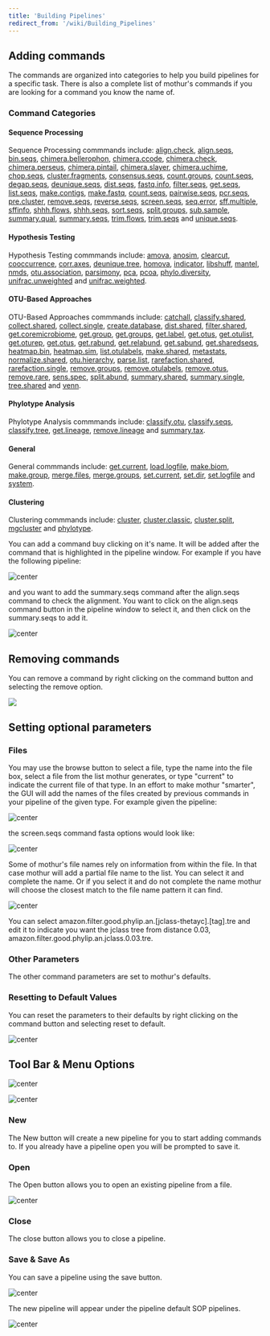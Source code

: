 ```yaml
---
title: 'Building Pipelines'
redirect_from: '/wiki/Building_Pipelines'
---
```

## Adding commands

The commands are organized into categories to help you build pipelines
for a specific task. There is also a complete list of mothur\'s commands
if you are looking for a command you know the name of.

### Command Categories

#### Sequence Processing

Sequence Processing commmands include:
[align.check](align.check),
[align.seqs](align.seqs), [bin.seqs](bin.seqs),
[chimera.bellerophon](chimera.bellerophon),
[chimera.ccode](chimera.ccode),
[chimera.check](chimera.check),
[chimera.perseus](chimera.perseus),
[chimera.pintail](chimera.pintail),
[chimera.slayer](chimera.slayer),
[chimera.uchime](chimera.uchime),
[chop.seqs](chop.seqs),
[cluster.fragments](cluster.fragments),
[consensus.seqs](consensus.seqs),
[count.groups](count.groups),
[count.seqs](count.seqs),
[degap.seqs](degap.seqs),
[deunique.seqs](deunique.seqs),
[dist.seqs](dist.seqs), [fastq.info](fastq.info),
[filter.seqs](filter.seqs), [get.seqs](get.seqs),
[list.seqs](list.seqs),
[make.contigs](make.contigs),
[make.fastq](make.fastq),
[count.seqs](count.seqs),
[pairwise.seqs](pairwise.seqs),
[pcr.seqs](pcr.seqs), [pre.cluster](pre.cluster),
[remove.seqs](remove.seqs),
[reverse.seqs](reverse.seqs),
[screen.seqs](screen.seqs),
[seq.error](seq.error),
[sff.multiple](sff.multiple), [sffinfo](sffinfo),
[shhh.flows](shhh.flows), [shhh.seqs](shhh.seqs),
[sort.seqs](sort.seqs),
[split.groups](split.groups),
[sub.sample](sub.sample),
[summary.qual](summary.qual),
[summary.seqs](summary.seqs),
[trim.flows](trim.flows), [trim.seqs](trim.seqs)
and [unique.seqs](unique.seqs).

#### Hypothesis Testing

Hypothesis Testing commmands include: [amova](amova),
[anosim](anosim), [clearcut](clearcut),
[cooccurrence](cooccurrence),
[corr.axes](corr.axes),
[deunique.tree](deunique.tree), [homova](homova),
[indicator](indicator), [libshuff](libshuff),
[mantel](mantel), [nmds](nmds),
[otu.association](otu.association),
[parsimony](parsimony), [pca](pca),
[pcoa](pcoa), [phylo.diversity](phylo.diversity),
[unifrac.unweighted](unifrac.unweighted) and
[unifrac.weighted](unifrac.weighted).

#### OTU-Based Approaches

OTU-Based Approaches commmands include: [catchall](catchall),
[classify.shared](classify.shared),
[collect.shared](collect.shared),
[collect.single](collect.single),
[create.database](create.database),
[dist.shared](dist.shared),
[filter.shared](filter.shared),
[get.coremicrobiome](get.coremicrobiome),
[get.group](get.group), [get.groups](get.groups),
[get.label](get.label), [get.otus](get.otus),
[get.otulist](get.otulist),
[get.oturep](get.oturep), [get.otus](get.otus),
[get.rabund](get.rabund),
[get.relabund](get.relabund),
[get.sabund](get.sabund),
[get.sharedseqs](get.sharedseqs),
[heatmap.bin](heatmap.bin),
[heatmap.sim](heatmap.sim),
[list.otulabels](list.otulabels),
[make.shared](make.shared),
[metastats](metastats),
[normalize.shared](normalize.shared),
[otu.hierarchy](otu.hierarchy),
[parse.list](parse.list),
[rarefaction.shared](rarefaction.shared),
[rarefaction.single](rarefaction.single),
[remove.groups](remove.groups),
[remove.otulabels](remove.otulabels),
[remove.otus](remove.otus),
[remove.rare](remove.rare),
[sens.spec](sens.spec),
[split.abund](split.abund),
[summary.shared](summary.shared),
[summary.single](summary.single),
[tree.shared](tree.shared) and [venn](venn).

#### Phylotype Analysis

Phylotype Analysis commmands include:
[classify.otu](classify.otu),
[classify.seqs](classify.seqs),
[classify.tree](classify.tree),
[get.lineage](get.lineage),
[remove.lineage](remove.lineage) and
[summary.tax](summary.tax).

#### General

General commmands include: [get.current](get.current),
[load.logfile](load.logfile),
[make.biom](make.biom), [make.group](make.group),
[merge.files](merge.files),
[merge.groups](merge.groups),
[set.current](set.current), [set.dir](set.dir),
[set.logfile](set.logfile) and [system](system).

#### Clustering

Clustering commmands include: [cluster](cluster),
[cluster.classic](cluster.classic),
[cluster.split](cluster.split),
[mgcluster](mgcluster) and [phylotype](phylotype).

You can add a command buy clicking on it\'s name. It will be added after
the command that is highlighted in the pipeline window. For example if
you have the following pipeline:

![ center](https://mothur.s3.us-east-2.amazonaws.com/wiki/addingcommandbefore.jpg)

and you want to add the summary.seqs command after the align.seqs
command to check the alignment. You want to click on the align.seqs
command button in the pipeline window to select it, and then click on
the summary.seqs to add it.

![ center](https://mothur.s3.us-east-2.amazonaws.com/wiki/addingcommandafter.jpg)

## Removing commands

You can remove a command by right clicking on the command button and
selecting the remove option.

![](https://mothur.s3.us-east-2.amazonaws.com/wiki/removingcommand.jpg)

## Setting optional parameters

### Files

You may use the browse button to select a file, type the name into the
file box, select a file from the list mothur generates, or type
\"current\" to indicate the current file of that type. In an effort to
make mothur \"smarter\", the GUI will add the names of the files created
by previous commands in your pipeline of the given type. For example
given the pipeline:

![ center](https://mothur.s3.us-east-2.amazonaws.com/wiki/filespipelineexample.jpg)

the screen.seqs command fasta options would look like:

![ center](https://mothur.s3.us-east-2.amazonaws.com/wiki/autofillnames.jpg)

Some of mothur\'s file names rely on information from within the file.
In that case mothur will add a partial file name to the list. You can
select it and complete the name. Or if you select it and do not complete
the name mothur will choose the closest match to the file name pattern
it can find.

![ center](https://mothur.s3.us-east-2.amazonaws.com/wiki/autofillnamespartial.jpg)

You can select
amazon.filter.good.phylip.an.\[jclass-thetayc\].\[tag\].tre and edit it
to indicate you want the jclass tree from distance 0.03,
amazon.filter.good.phylip.an.jclass.0.03.tre.

### Other Parameters

The other command parameters are set to mothur\'s defaults.

### Resetting to Default Values

You can reset the parameters to their defaults by right clicking on the
command button and selecting reset to default.

![ center](https://mothur.s3.us-east-2.amazonaws.com/wiki/resettodefault.jpg)

## Tool Bar & Menu Options

![ center](https://mothur.s3.us-east-2.amazonaws.com/wiki/menuoptions.jpg)

![ center](https://mothur.s3.us-east-2.amazonaws.com/wiki/toolbar.jpg)

### New

The New button will create a new pipeline for you to start adding
commands to. If you already have a pipeline open you will be prompted to
save it.

### Open

The Open button allows you to open an existing pipeline from a file.

![ center](https://mothur.s3.us-east-2.amazonaws.com/wiki/openpipeline.jpg)

### Close

The close button allows you to close a pipeline.

### Save & Save As

You can save a pipeline using the save button.

![ center](https://mothur.s3.us-east-2.amazonaws.com/wiki/savepipeline.jpg)

The new pipeline will appear under the pipeline default SOP pipelines.

![ center](https://mothur.s3.us-east-2.amazonaws.com/wiki/testpipeline.jpg)

